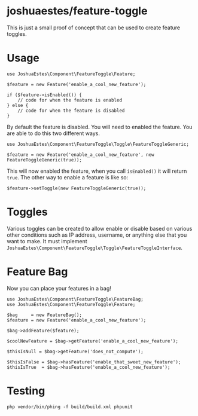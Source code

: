 joshuaestes/feature-toggle
==========================

This is just a small proof of concept that can be used
to create feature toggles.

# Usage

    use JoshuaEstes\Component\FeatureToggle\Feature;

    $feature = new Feature('enable_a_cool_new_feature');

    if ($feature->isEnabled()) {
        // code for when the feature is enabled
    } else {
        // code for when the feature is disabled
    }

By default the feature is disabled. You will need to enabled the
feature. You are able to do this two different ways.

    use JoshuaEstes\Component\FeatureToggle\Toggle\FeatureToggleGeneric;

    $feature = new Feature('enable_a_cool_new_feature', new FeatureToggleGeneric(true));

This will now enabled the feature, when you call `isEnabled()` it will return `true`. The
other way to enable a feature is like so:

    $feature->setToggle(new FeatureToggleGeneric(true));

# Toggles

Various toggles can be created to allow enable or disable based on various
other conditions such as IP address, username, or anything else that you want
to make. It must implement `JoshuaEstes\Component\FeatureToggle\Toggle\FeatureToggleInterface`.

# Feature Bag

Now you can place your features in a bag!

    use JoshuaEstes\Component\FeatureToggle\FeatureBag;
    use JoshuaEstes\Component\FeatureToggle\Feature;

    $bag     = new FeatureBag();
    $feature = new Feature('enable_a_cool_new_feature');

    $bag->addFeature($feature);

    $coolNewFeature = $bag->getFeature('enable_a_cool_new_feature');

    $thisIsNull = $bag->getFeature('does_not_compute');

    $thisIsFalse = $bag->hasFeature('enable_that_sweet_new_feature');
    $thisIsTrue  = $bag->hasFeature('enable_a_cool_new_feature');
    
# Testing

    php vendor/bin/phing -f build/build.xml phpunit

